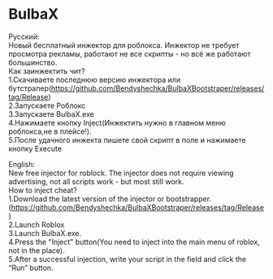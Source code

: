 # BulbaX
Русский:                                   
Новый бесплатный инжектор для роблокса. Инжектор не требует просмотра рекламы, работают не все скрипты - но всё же работают большинство.  
Как заинжектить чит?  
1.Скачиваете последнюю версию инжектора или бутстрапер(https://github.com/Bendyshechka/BulbaXBootstraper/releases/tag/Release)  
2.Запускаете Роблокс  
3.Запускаете BulbaX.exe  
4.Нажимаете кнопку Inject(Инжектить нужно в главном меню роблокса,не в плейсе!).  
5.После удачного инжекта пишете свой скрипт в поле и нажимаете кнопку Execute  
  
English:  
New free injector for roblock. The injector does not require viewing advertising, not all scripts work - but most still work.  
How to inject cheat?  
1.Download the latest version of the injector or bootstrapper.(https://github.com/Bendyshechka/BulbaXBootstraper/releases/tag/Release)  
2.Launch Roblox  
3.Launch BulbaX.exe.  
4.Press the "Inject" button(You need to inject into the main menu of roblox, not in the place).  
5.After a successful injection, write your script in the field and click the “Run” button.  
